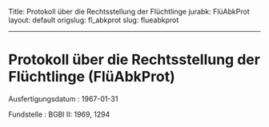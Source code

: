 Title: Protokoll über die Rechtsstellung der Flüchtlinge
jurabk: FlüAbkProt
layout: default
origslug: fl_abkprot
slug: flueabkprot

---

# Protokoll über die Rechtsstellung der Flüchtlinge (FlüAbkProt)

Ausfertigungsdatum
:   1967-01-31

Fundstelle
:   BGBl II: 1969, 1294

